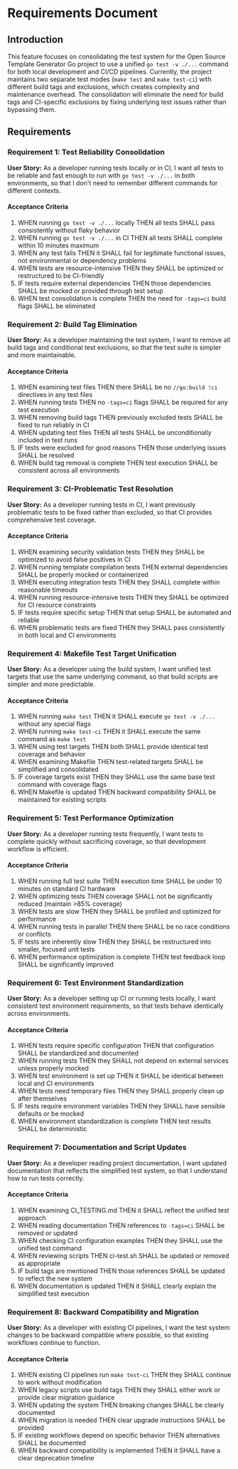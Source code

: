 # Requirements Document

## Introduction

This feature focuses on consolidating the test system for the Open Source Template Generator Go project to use a unified `go test -v ./...` command for both local development and CI/CD pipelines. Currently, the project maintains two separate test modes (`make test` and `make test-ci`) with different build tags and exclusions, which creates complexity and maintenance overhead. The consolidation will eliminate the need for build tags and CI-specific exclusions by fixing underlying test issues rather than bypassing them.

## Requirements

### Requirement 1: Test Reliability Consolidation

**User Story:** As a developer running tests locally or in CI, I want all tests to be reliable and fast enough to run with `go test -v ./...` in both environments, so that I don't need to remember different commands for different contexts.

#### Acceptance Criteria

1. WHEN running `go test -v ./...` locally THEN all tests SHALL pass consistently without flaky behavior
2. WHEN running `go test -v ./...` in CI THEN all tests SHALL complete within 10 minutes maximum
3. WHEN any test fails THEN it SHALL fail for legitimate functional issues, not environmental or dependency problems
4. WHEN tests are resource-intensive THEN they SHALL be optimized or restructured to be CI-friendly
5. IF tests require external dependencies THEN those dependencies SHALL be mocked or provided through test setup
6. WHEN test consolidation is complete THEN the need for `-tags=ci` build flags SHALL be eliminated

### Requirement 2: Build Tag Elimination

**User Story:** As a developer maintaining the test system, I want to remove all build tags and conditional test exclusions, so that the test suite is simpler and more maintainable.

#### Acceptance Criteria

1. WHEN examining test files THEN there SHALL be no `//go:build !ci` directives in any test files
2. WHEN running tests THEN no `-tags=ci` flags SHALL be required for any test execution
3. WHEN removing build tags THEN previously excluded tests SHALL be fixed to run reliably in CI
4. WHEN updating test files THEN all tests SHALL be unconditionally included in test runs
5. IF tests were excluded for good reasons THEN those underlying issues SHALL be resolved
6. WHEN build tag removal is complete THEN test execution SHALL be consistent across all environments

### Requirement 3: CI-Problematic Test Resolution

**User Story:** As a developer running tests in CI, I want previously problematic tests to be fixed rather than excluded, so that CI provides comprehensive test coverage.

#### Acceptance Criteria

1. WHEN examining security validation tests THEN they SHALL be optimized to avoid false positives in CI
2. WHEN running template compilation tests THEN external dependencies SHALL be properly mocked or containerized
3. WHEN executing integration tests THEN they SHALL complete within reasonable timeouts
4. WHEN running resource-intensive tests THEN they SHALL be optimized for CI resource constraints
5. IF tests require specific setup THEN that setup SHALL be automated and reliable
6. WHEN problematic tests are fixed THEN they SHALL pass consistently in both local and CI environments

### Requirement 4: Makefile Test Target Unification

**User Story:** As a developer using the build system, I want unified test targets that use the same underlying command, so that build scripts are simpler and more predictable.

#### Acceptance Criteria

1. WHEN running `make test` THEN it SHALL execute `go test -v ./...` without any special flags
2. WHEN running `make test-ci` THEN it SHALL execute the same command as `make test`
3. WHEN using test targets THEN both SHALL provide identical test coverage and behavior
4. WHEN examining Makefile THEN test-related targets SHALL be simplified and consolidated
5. IF coverage targets exist THEN they SHALL use the same base test command with coverage flags
6. WHEN Makefile is updated THEN backward compatibility SHALL be maintained for existing scripts

### Requirement 5: Test Performance Optimization

**User Story:** As a developer running tests frequently, I want tests to complete quickly without sacrificing coverage, so that development workflow is efficient.

#### Acceptance Criteria

1. WHEN running full test suite THEN execution time SHALL be under 10 minutes on standard CI hardware
2. WHEN optimizing tests THEN coverage SHALL not be significantly reduced (maintain >85% coverage)
3. WHEN tests are slow THEN they SHALL be profiled and optimized for performance
4. WHEN running tests in parallel THEN there SHALL be no race conditions or conflicts
5. IF tests are inherently slow THEN they SHALL be restructured into smaller, focused unit tests
6. WHEN performance optimization is complete THEN test feedback loop SHALL be significantly improved

### Requirement 6: Test Environment Standardization

**User Story:** As a developer setting up CI or running tests locally, I want consistent test environment requirements, so that tests behave identically across environments.

#### Acceptance Criteria

1. WHEN tests require specific configuration THEN that configuration SHALL be standardized and documented
2. WHEN running tests THEN they SHALL not depend on external services unless properly mocked
3. WHEN test environment is set up THEN it SHALL be identical between local and CI environments
4. WHEN tests need temporary files THEN they SHALL properly clean up after themselves
5. IF tests require environment variables THEN they SHALL have sensible defaults or be mocked
6. WHEN environment standardization is complete THEN test results SHALL be deterministic

### Requirement 7: Documentation and Script Updates

**User Story:** As a developer reading project documentation, I want updated documentation that reflects the simplified test system, so that I understand how to run tests correctly.

#### Acceptance Criteria

1. WHEN examining CI_TESTING.md THEN it SHALL reflect the unified test approach
2. WHEN reading documentation THEN references to `-tags=ci` SHALL be removed or updated
3. WHEN checking CI configuration examples THEN they SHALL use the unified test command
4. WHEN reviewing scripts THEN ci-test.sh SHALL be updated or removed as appropriate
5. IF build tags are mentioned THEN those references SHALL be updated to reflect the new system
6. WHEN documentation is updated THEN it SHALL clearly explain the simplified test execution

### Requirement 8: Backward Compatibility and Migration

**User Story:** As a developer with existing CI pipelines, I want the test system changes to be backward compatible where possible, so that existing workflows continue to function.

#### Acceptance Criteria

1. WHEN existing CI pipelines run `make test-ci` THEN they SHALL continue to work without modification
2. WHEN legacy scripts use build tags THEN they SHALL either work or provide clear migration guidance
3. WHEN updating the system THEN breaking changes SHALL be clearly documented
4. WHEN migration is needed THEN clear upgrade instructions SHALL be provided
5. IF existing workflows depend on specific behavior THEN alternatives SHALL be documented
6. WHEN backward compatibility is implemented THEN it SHALL have a clear deprecation timeline
